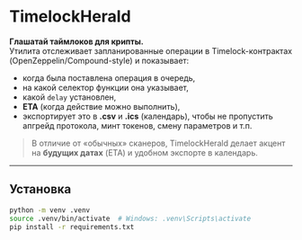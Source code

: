 # TimelockHerald

**Глашатай таймлоков для крипты.**  
Утилита отслеживает запланированные операции в Timelock-контрактах (OpenZeppelin/Compound-style) и показывает:
- когда была поставлена операция в очередь,
- на какой селектор функции она указывает,
- какой `delay` установлен,
- **ETA** (когда действие можно выполнить),
- экспортирует это в **.csv** и **.ics** (календарь), чтобы не пропустить апгрейд протокола, минт токенов, смену параметров и т.п.

> В отличие от «обычных» сканеров, TimelockHerald делает акцент на **будущих датах** (ETA) и удобном экспорте в календарь.

---

## Установка

```bash
python -m venv .venv
source .venv/bin/activate  # Windows: .venv\Scripts\activate
pip install -r requirements.txt
